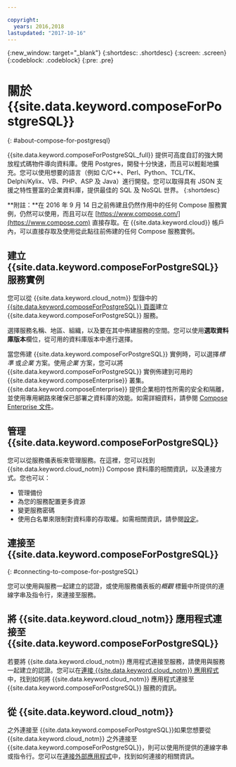 ```yaml
---

copyright:
  years: 2016,2018
lastupdated: "2017-10-16"
---
```


{:new_window: target="_blank"}
{:shortdesc: .shortdesc}
{:screen: .screen}
{:codeblock: .codeblock}
{:pre: .pre}

# 關於 {{site.data.keyword.composeForPostgreSQL}}
{: #about-compose-for-postgresql}

{{site.data.keyword.composeForPostgreSQL_full}} 提供可高度自訂的強大開放程式碼物件導向資料庫。使用 Postgres，開發十分快速，而且可以輕鬆地擴充。您可以使用想要的語言（例如 C/C++、Perl、Python、TCL/TK、Delphi/Kylix、VB、PHP、ASP 及 Java）進行開發。您可以取得具有 JSON 支援之特性豐富的企業資料庫，提供最佳的 SQL 及 NoSQL 世界。
{:shortdesc}

**附註：**在 2016 年 9 月 14 日之前佈建且仍然作用中的任何 Compose 服務實例，仍然可以使用，而且可以在 [https://www.compose.com/](https://www.compose.com) 直接存取。在 {{site.data.keyword.cloud}} 帳戶內，可以直接存取及使用從此點往前佈建的任何 Compose 服務實例。

## 建立 {{site.data.keyword.composeForPostgreSQL}} 服務實例

您可以從 {{site.data.keyword.cloud_notm}} 型錄中的 [{{site.data.keyword.composeForPostgreSQL}} 頁面](https://console.{DomainName}/catalog/services/compose-for-postgresql/)建立 {{site.data.keyword.composeForPostgreSQL}} 服務。

選擇服務名稱、地區、組織，以及要在其中佈建服務的空間。您可以使用**選取資料庫版本**欄位，從可用的資料庫版本中進行選擇。

當您佈建 {{site.data.keyword.composeForPostgreSQL}} 實例時，可以選擇*標準* 或*企業* 方案。使用*企業* 方案，您可以將 {{site.data.keyword.composeForPostgreSQL}} 實例佈建到可用的 {{site.data.keyword.composeEnterprise}} 叢集。{{site.data.keyword.composeEnterprise}} 提供企業相符性所需的安全和隔離，並使用專用網路來確保已部署之資料庫的效能。如需詳細資料，請參閱 [Compose Enterprise 文件](../ComposeEnterprise/index.html)。

## 管理 {{site.data.keyword.composeForPostgreSQL}}

您可以從服務儀表板來管理服務。在這裡，您可以找到 {{site.data.keyword.cloud_notm}} Compose 資料庫的相關資訊，以及連接方式。您也可以：
- 管理備份
- 為您的服務配置更多資源
- 變更服務密碼
- 使用白名單來限制對資料庫的存取權。如需相關資訊，請參閱[設定](./dashboard-settings.html)。

## 連接至 {{site.data.keyword.composeForPostgreSQL}}
{: #connecting-to-compose-for-postgreSQL}

您可以使用與服務一起建立的認證，或使用服務儀表板的*概觀* 標籤中所提供的連線字串及指令行，來連接至服務。

## 將 {{site.data.keyword.cloud_notm}} 應用程式連接至 {{site.data.keyword.composeForPostgreSQL}}

若要將 {{site.data.keyword.cloud_notm}} 應用程式連接至服務，請使用與服務一起建立的認證。您可以在[連接 {{site.data.keyword.cloud_notm}} 應用程式](./connecting-bluemix-app.html)中，找到如何將 {{site.data.keyword.cloud_notm}} 應用程式連接至 {{site.data.keyword.composeForPostgreSQL}} 服務的資訊。

## 從 {{site.data.keyword.cloud_notm}}

 之外連接至 {{site.data.keyword.composeForPostgreSQL}}如果您想要從 {{site.data.keyword.cloud_notm}} 之外連接至 {{site.data.keyword.composeForPostgreSQL}}，則可以使用所提供的連線字串或指令行。您可以在[連接外部應用程式](./connecting-external.html)中，找到如何連接的相關資訊。
